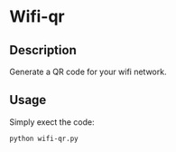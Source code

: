 # Wifi-qr

## Description

Generate a QR code for your wifi network.

## Usage

Simply exect the code:

```Bash
python wifi-qr.py
```
